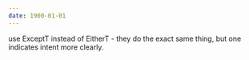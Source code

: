 ```yaml
---
date: 1900-01-01
---
```



use ExceptT instead of EitherT - they do the exact same thing, but one indicates
intent more clearly.

